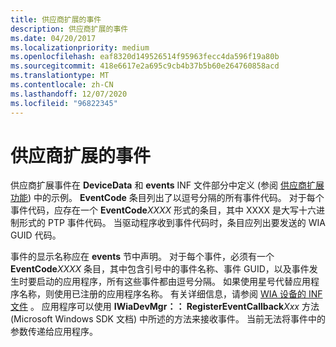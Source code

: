 ```yaml
---
title: 供应商扩展的事件
description: 供应商扩展的事件
ms.date: 04/20/2017
ms.localizationpriority: medium
ms.openlocfilehash: eaf8320d149526514f95963fecc4da596f19a80b
ms.sourcegitcommit: 418e6617e2a695c9cb4b37b5b60e264760858acd
ms.translationtype: MT
ms.contentlocale: zh-CN
ms.lasthandoff: 12/07/2020
ms.locfileid: "96822345"
---
```

# <a name="vendor-extended-events"></a>供应商扩展的事件





供应商扩展事件在 **DeviceData** 和 **events** INF 文件部分中定义 (参阅 [供应商扩展功能](vendor-extended-features.md)) 中的示例。 **EventCode** 条目列出了以逗号分隔的所有事件代码。 对于每个事件代码，应存在一个 **EventCode**_XXXX_ 形式的条目，其中 XXXX 是大写十六进制形式的 PTP 事件代码。 当驱动程序收到事件代码时，条目应列出要发送的 WIA GUID 代码。

事件的显示名称应在 **events** 节中声明。 对于每个事件，必须有一个 **EventCode**_XXXX_ 条目，其中包含引号中的事件名称、事件 GUID，以及事件发生时要启动的应用程序，所有这些事件都由逗号分隔。 如果使用星号代替应用程序名称，则使用已注册的应用程序名称。 有关详细信息，请参阅 [WIA 设备的 INF 文件](inf-files-for-wia-devices.md) 。 应用程序可以使用 **IWiaDevMgr：： RegisterEventCallback**_Xxx_ 方法 (Microsoft Windows SDK 文档) 中所述的方法来接收事件。 当前无法将事件中的参数传递给应用程序。

 

 




